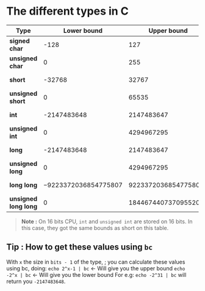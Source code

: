 # The different types in C

| Type                   | Lower bound          | Upper bound          | Bits    |
|------------------------|----------------------|----------------------|---------|
| **signed char**        | -128                 | 127                  | 8 bits  |
| **unsigned char**      | 0                    | 255                  | 8 bits  |
| **short**              | -32768               | 32767                | 16 bits |
| **unsigned short**     | 0                    | 65535                | 16 bits |
| **int**                | -2147483648          | 2147483647           | 32 bits |
| **unsigned int**       | 0                    | 4294967295           | 32 bits |
| **long**               | -2147483648          | 2147483647           | 32 bits |
| **unsigned long**      | 0                    | 4294967295           | 32 bits |
| **long long**          | −9223372036854775807 | 9223372036854775807  | 64 bits |
| **unsigned long long** | 0                    | 18446744073709552000 | 64 bits |

> **Note :** On 16 bits CPU, `int` and `unsigned int` are stored on 16 bits. In this case, they got the same bounds as short on this table.

## Tip : How to get these values using `bc`
With `x` the size in `bits - 1` of the type,  ; you can calculate these values using bc, doing:
`echo 2^x-1 | bc` ←  Will give you the upper bound
`echo -2^x | bc` ←  Will give you the lower bound
For e.g: `echo -2^31 | bc` will return you `-2147483648`.
